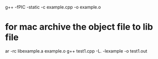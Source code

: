 g++ -fPIC -static -c example.cpp -o example.o
# for mac archive the object file to lib file
ar -rc libexample.a example.o
g++ test1.cpp -L. -lexample -o test1.out
